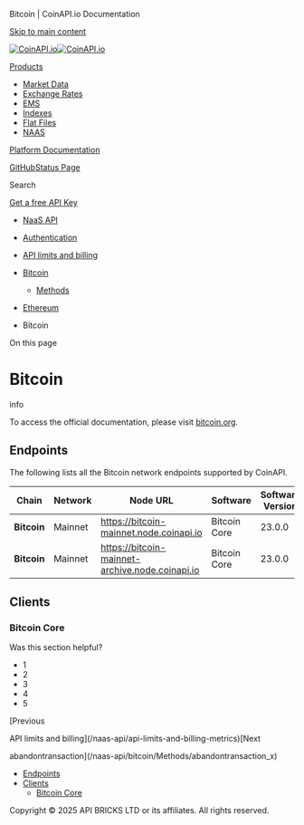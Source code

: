 Bitcoin | CoinAPI.io Documentation




[Skip to main content](#__docusaurus_skipToContent_fallback)

[![CoinAPI.io](/img/logo.svg)![CoinAPI.io](/img/logo.svg)](https://www.coinapi.io)

[Products](/naas-api/bitcoin/)

* [Market Data](/market-data/)
* [Exchange Rates](/exchange-rates-api/)
* [EMS](/ems-api/)
* [Indexes](/indexes-api/)
* [Flat Files](/flat-files-api/)
* [NAAS](/naas-api/)

[Platform Documentation](/general/authentication)

[GitHub](https://github.com/api-bricks/api-bricks-sdk)[Status Page](https://status.coinapi.io)

Search

[Get a free API Key](https://console.coinapi.io/?link=/apikeys/create)

* [NaaS API](/naas-api/)
* [Authentication](/naas-api/authentication)
* [API limits and billing](/naas-api/api-limits-and-billing-metrics)
* [Bitcoin](/naas-api/bitcoin/)

  + [Methods](/naas-api/bitcoin/Methods/abandontransaction_x)
* [Ethereum](/naas-api/ethereum/)

* Bitcoin

On this page

Bitcoin
=======

info

To access the official documentation, please visit [bitcoin.org](https://developer.bitcoin.org/reference/intro.html).

Endpoints[​](/naas-api/bitcoin/#endpoints "Direct link to Endpoints")
---------------------------------------------------------------------

The following lists all the Bitcoin network endpoints supported by CoinAPI.

| Chain | Network | Node URL | Software | Software Version | Mode |
| --- | --- | --- | --- | --- | --- |
| **Bitcoin** | Mainnet | <https://bitcoin-mainnet.node.coinapi.io> | Bitcoin Core | 23.0.0 | **archived** |
| **Bitcoin** | Mainnet | <https://bitcoin-mainnet-archive.node.coinapi.io> | Bitcoin Core | 23.0.0 | **archived** |

Clients[​](/naas-api/bitcoin/#clients "Direct link to Clients")
---------------------------------------------------------------

### Bitcoin Core[​](/naas-api/bitcoin/#bitcoin-core "Direct link to Bitcoin Core")

Was this section helpful?

* 1
* 2
* 3
* 4
* 5

[Previous

API limits and billing](/naas-api/api-limits-and-billing-metrics)[Next

abandontransaction](/naas-api/bitcoin/Methods/abandontransaction_x)

* [Endpoints](/naas-api/bitcoin/#endpoints)
* [Clients](/naas-api/bitcoin/#clients)
  + [Bitcoin Core](/naas-api/bitcoin/#bitcoin-core)

Copyright © 2025 API BRICKS LTD or its affiliates. All rights reserved.